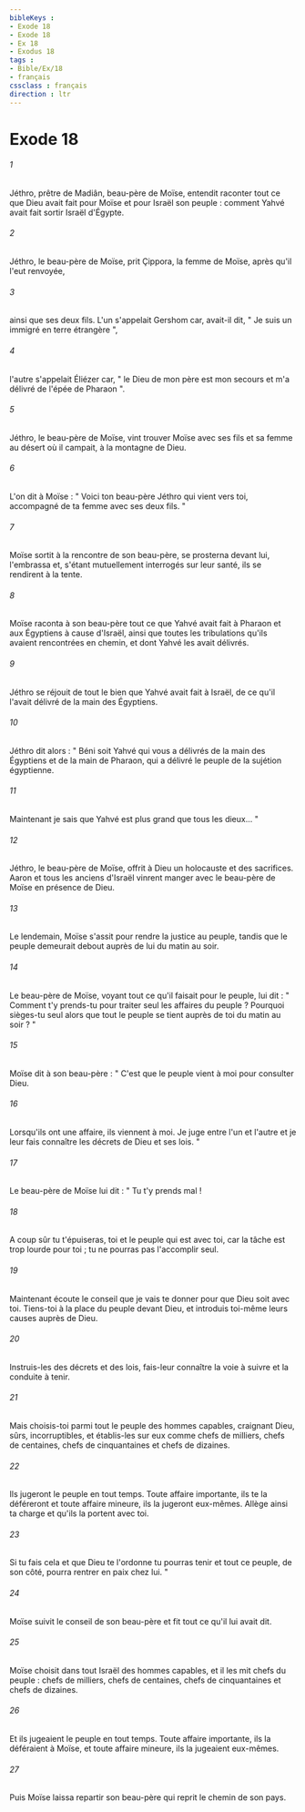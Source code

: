 ```yaml
---
bibleKeys : 
- Exode 18
- Exode 18
- Ex 18
- Exodus 18
tags : 
- Bible/Ex/18
- français
cssclass : français
direction : ltr
---
```


# Exode 18

###### 1
Jéthro, prêtre de Madiân, beau-père de Moïse, entendit raconter tout ce que Dieu avait fait pour Moïse et pour Israël son peuple : comment Yahvé avait fait sortir Israël d'Égypte. 
###### 2
Jéthro, le beau-père de Moïse, prit Çippora, la femme de Moïse, après qu'il l'eut renvoyée, 
###### 3
ainsi que ses deux fils. L'un s'appelait Gershom car, avait-il dit, " Je suis un immigré en terre étrangère ", 
###### 4
l'autre s'appelait Éliézer car, " le Dieu de mon père est mon secours et m'a délivré de l'épée de Pharaon ". 
###### 5
Jéthro, le beau-père de Moïse, vint trouver Moïse avec ses fils et sa femme au désert où il campait, à la montagne de Dieu. 
###### 6
L'on dit à Moïse : " Voici ton beau-père Jéthro qui vient vers toi, accompagné de ta femme avec ses deux fils. " 
###### 7
Moïse sortit à la rencontre de son beau-père, se prosterna devant lui, l'embrassa et, s'étant mutuellement interrogés sur leur santé, ils se rendirent à la tente. 
###### 8
Moïse raconta à son beau-père tout ce que Yahvé avait fait à Pharaon et aux Égyptiens à cause d'Israël, ainsi que toutes les tribulations qu'ils avaient rencontrées en chemin, et dont Yahvé les avait délivrés. 
###### 9
Jéthro se réjouit de tout le bien que Yahvé avait fait à Israël, de ce qu'il l'avait délivré de la main des Égyptiens. 
###### 10
Jéthro dit alors : " Béni soit Yahvé qui vous a délivrés de la main des Égyptiens et de la main de Pharaon, qui a délivré le peuple de la sujétion égyptienne. 
###### 11
Maintenant je sais que Yahvé est plus grand que tous les dieux... "
###### 12
Jéthro, le beau-père de Moïse, offrit à Dieu un holocauste et des sacrifices. Aaron et tous les anciens d'Israël vinrent manger avec le beau-père de Moïse en présence de Dieu. 
###### 13
Le lendemain, Moïse s'assit pour rendre la justice au peuple, tandis que le peuple demeurait debout auprès de lui du matin au soir. 
###### 14
Le beau-père de Moïse, voyant tout ce qu'il faisait pour le peuple, lui dit : " Comment t'y prends-tu pour traiter seul les affaires du peuple ? Pourquoi sièges-tu seul alors que tout le peuple se tient auprès de toi du matin au soir ? " 
###### 15
Moïse dit à son beau-père : " C'est que le peuple vient à moi pour consulter Dieu. 
###### 16
Lorsqu'ils ont une affaire, ils viennent à moi. Je juge entre l'un et l'autre et je leur fais connaître les décrets de Dieu et ses lois. " 
###### 17
Le beau-père de Moïse lui dit : " Tu t'y prends mal !
###### 18
A coup sûr tu t'épuiseras, toi et le peuple qui est avec toi, car la tâche est trop lourde pour toi ; tu ne pourras pas l'accomplir seul. 
###### 19
Maintenant écoute le conseil que je vais te donner pour que Dieu soit avec toi. Tiens-toi à la place du peuple devant Dieu, et introduis toi-même leurs causes auprès de Dieu. 
###### 20
Instruis-les des décrets et des lois, fais-leur connaître la voie à suivre et la conduite à tenir. 
###### 21
Mais choisis-toi parmi tout le peuple des hommes capables, craignant Dieu, sûrs, incorruptibles, et établis-les sur eux comme chefs de milliers, chefs de centaines, chefs de cinquantaines et chefs de dizaines. 
###### 22
Ils jugeront le peuple en tout temps. Toute affaire importante, ils te la déféreront et toute affaire mineure, ils la jugeront eux-mêmes. Allège ainsi ta charge et qu'ils la portent avec toi. 
###### 23
Si tu fais cela et que Dieu te l'ordonne tu pourras tenir et tout ce peuple, de son côté, pourra rentrer en paix chez lui. "
###### 24
Moïse suivit le conseil de son beau-père et fit tout ce qu'il lui avait dit. 
###### 25
Moïse choisit dans tout Israël des hommes capables, et il les mit chefs du peuple : chefs de milliers, chefs de centaines, chefs de cinquantaines et chefs de dizaines. 
###### 26
Et ils jugeaient le peuple en tout temps. Toute affaire importante, ils la déféraient à Moïse, et toute affaire mineure, ils la jugeaient eux-mêmes. 
###### 27
Puis Moïse laissa repartir son beau-père qui reprit le chemin de son pays. 
